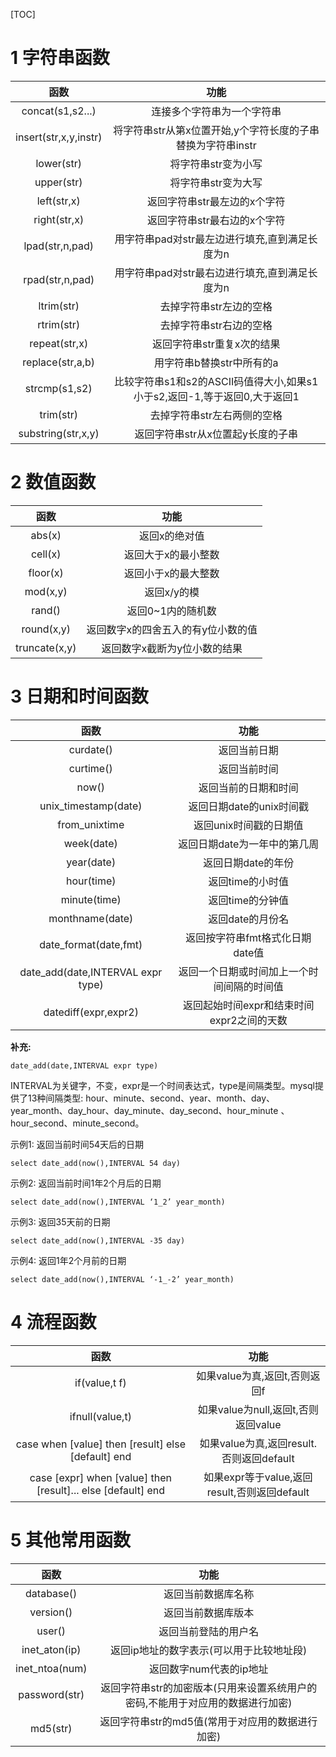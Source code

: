 [TOC]



# 1 字符串函数

|         函数          |                             功能                             |
| :-------------------: | :----------------------------------------------------------: |
|   concat(s1,s2...)    |                  连接多个字符串为一个字符串                  |
| insert(str,x,y,instr) | 将字符串str从第x位置开始,y个字符长度的子串替换为字符串instr  |
|      lower(str)       |                     将字符串str变为小写                      |
|      upper(str)       |                     将字符串str变为大写                      |
|      left(str,x)      |                 返回字符串str最左边的x个字符                 |
|     right(str,x)      |                 返回字符串str最右边的x个字符                 |
|    lpad(str,n,pad)    |        用字符串pad对str最左边进行填充,直到满足长度为n        |
|    rpad(str,n,pad)    |        用字符串pad对str最右边进行填充,直到满足长度为n        |
|      ltrim(str)       |                   去掉字符串str左边的空格                    |
|      rtrim(str)       |                   去掉字符串str右边的空格                    |
|     repeat(str,x)     |                  返回字符串str重复x次的结果                  |
|   replace(str,a,b)    |                  用字符串b替换str中所有的a                   |
|     strcmp(s1,s2)     | 比较字符串s1和s2的ASCII码值得大小,如果s1小于s2,返回-1,等于返回0,大于返回1 |
|       trim(str)       |                 去掉字符串str左右两侧的空格                  |
|  substring(str,x,y)   |              返回字符串str从x位置起y长度的子串               |



# 2 数值函数

|     函数      |                功能                |
| :-----------: | :--------------------------------: |
|    abs(x)     |           返回x的绝对值            |
|    cell(x)    |        返回大于x的最小整数         |
|   floor(x)    |        返回小于x的最大整数         |
|   mod(x,y)    |            返回x/y的模             |
|    rand()     |         返回0~1内的随机数          |
|  round(x,y)   | 返回数字x的四舍五入的有y位小数的值 |
| truncate(x,y) |    返回数字x截断为y位小数的结果    |



# 3 日期和时间函数

|               函数                |                    功能                    |
| :-------------------------------: | :----------------------------------------: |
|             curdate()             |                返回当前日期                |
|             curtime()             |                返回当前时间                |
|               now()               |            返回当前的日期和时间            |
|       unix_timestamp(date)        |          返回日期date的unix时间戳          |
|           from_unixtime           |           返回unix时间戳的日期值           |
|            week(date)             |        返回日期date为一年中的第几周        |
|            year(date)             |             返回日期date的年份             |
|            hour(time)             |              返回time的小时值              |
|           minute(time)            |              返回time的分钟值              |
|          monthname(date)          |              返回date的月份名              |
|       date_format(date,fmt)       |      返回按字符串fmt格式化日期date值       |
| date_add(date,INTERVAL expr type) | 返回一个日期或时间加上一个时间间隔的时间值 |
|       datediff(expr,expr2)        | 返回起始时间expr和结束时间expr2之间的天数  |

**补充:**

```
date_add(date,INTERVAL expr type)
```

INTERVAL为关键字，不变，expr是一个时间表达式，type是间隔类型。mysql提供了13种间隔类型: hour、minute、second、year、month、day、year_month、day_hour、day_minute、day_second、hour_minute 、hour_second、minute_second。



示例1: 返回当前时间54天后的日期

```
select date_add(now(),INTERVAL 54 day) 
```


示例2: 返回当前时间1年2个月后的日期

```
select date_add(now(),INTERVAL ‘1_2’ year_month) 
```


示例3: 返回35天前的日期 

```
select date_add(now(),INTERVAL -35 day) 
```


示例4: 返回1年2个月前的日期 

```
select date_add(now(),INTERVAL ‘-1_-2’ year_month)
```



# 4 流程函数

|                             函数                             |                     功能                     |
| :----------------------------------------------------------: | :------------------------------------------: |
|                        if(value,t f)                         |        如果value为真,返回t,否则返回f         |
|                       ifnull(value,t)                        |     如果value为null,返回t,否则返回value      |
|      case when [value] then [result] else [default] end      |  如果value为真,返回result. 否则返回default   |
| case [expr] when [value] then [result]... else [default] end | 如果expr等于value,返回result,否则返回default |





# 5 其他常用函数

|      函数      |                             功能                             |
| :------------: | :----------------------------------------------------------: |
|   database()   |                      返回当前数据库名称                      |
|   version()    |                      返回当前数据库版本                      |
|     user()     |                     返回当前登陆的用户名                     |
| inet_aton(ip)  |           返回ip地址的数字表示(可以用于比较地址段)           |
| inet_ntoa(num) |                   返回数字num代表的ip地址                    |
| password(str)  | 返回字符串str的加密版本(只用来设置系统用户的密码,不能用于对应用的数据进行加密) |
|    md5(str)    |       返回字符串str的md5值(常用于对应用的数据进行加密)       |